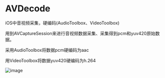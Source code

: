 # AVDecode
iOS中音视频采集，硬编码(AudioToolbox、VideoToolbox)

用到AVCaptureSession来进行音视频数据采集、采集得到pcm和yuv420原始数据。

采用AudioToolbox将数据pcm硬编码为aac

用VideoToolbox将数据yuv420硬编码为h.264

 ![image](http://wx1.sinaimg.cn/mw690/c320c33egy1fdc53zsh92j20ku112tf3.jpg)